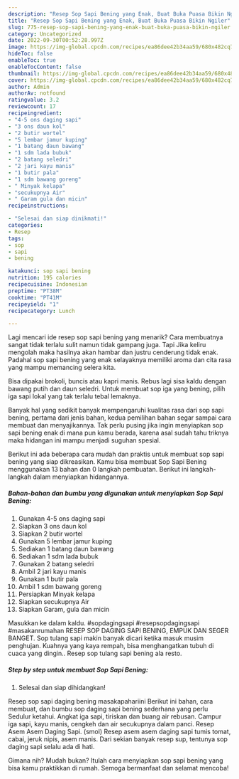 ```yaml
---
description: "Resep Sop Sapi Bening yang Enak, Buat Buka Puasa Bikin Ngiler"
title: "Resep Sop Sapi Bening yang Enak, Buat Buka Puasa Bikin Ngiler"
slug: 775-resep-sop-sapi-bening-yang-enak-buat-buka-puasa-bikin-ngiler
category: Uncategorized
date: 2022-09-30T00:52:28.997Z
image: https://img-global.cpcdn.com/recipes/ea86dee42b34aa59/680x482cq70/sop-sapi-bening-foto-resep-utama.jpg
hideToc: false
enableToc: true
enableTocContent: false
thumbnail: https://img-global.cpcdn.com/recipes/ea86dee42b34aa59/680x482cq70/sop-sapi-bening-foto-resep-utama.jpg
cover: https://img-global.cpcdn.com/recipes/ea86dee42b34aa59/680x482cq70/sop-sapi-bening-foto-resep-utama.jpg
author: Admin
authorAv: notfound
ratingvalue: 3.2
reviewcount: 17
recipeingredient:
- "4-5 ons daging sapi"
- "3 ons daun kol"
- "2 butir wortel"
- "5 lembar jamur kuping"
- "1 batang daun bawang"
- "1 sdm lada bubuk"
- "2 batang seledri"
- "2 jari kayu manis"
- "1 butir pala"
- "1 sdm bawang goreng"
- " Minyak kelapa"
- "secukupnya Air"
- " Garam gula dan micin"
recipeinstructions:

- "Selesai dan siap dinikmati!"
categories:
- Resep
tags:
- sop
- sapi
- bening

katakunci: sop sapi bening 
nutrition: 195 calories
recipecuisine: Indonesian
preptime: "PT38M"
cooktime: "PT41M"
recipeyield: "1"
recipecategory: Lunch

---
```



Lagi mencari ide resep sop sapi bening yang menarik? Cara membuatnya sangat tidak terlalu sulit namun tidak gampang juga. Tapi Jika keliru mengolah maka hasilnya akan hambar dan justru cenderung tidak enak. Padahal sop sapi bening yang enak selayaknya memiliki aroma dan cita rasa yang mampu memancing selera kita.


Bisa dipakai brokoli, buncis atau kapri manis. Rebus lagi sisa kaldu dengan bawang putih dan daun seledri. Untuk membuat sop iga yang bening, pilih iga sapi lokal yang tak terlalu tebal lemaknya.

Banyak hal yang sedikit banyak mempengaruhi kualitas rasa dari sop sapi bening, pertama dari jenis bahan, kedua pemilihan bahan segar sampai cara membuat dan menyajikannya. Tak perlu pusing jika ingin menyiapkan sop sapi bening enak di mana pun kamu berada, karena asal sudah tahu triknya maka hidangan ini mampu menjadi suguhan spesial.


Berikut ini ada beberapa cara mudah dan praktis untuk membuat sop sapi bening yang siap dikreasikan. Kamu bisa membuat Sop Sapi Bening menggunakan 13 bahan dan 0 langkah pembuatan. Berikut ini langkah-langkah dalam menyiapkan hidangannya.

<!--inarticleads1-->

##### Bahan-bahan dan bumbu yang digunakan untuk menyiapkan Sop Sapi Bening:

1. Gunakan 4-5 ons daging sapi
1. Siapkan 3 ons daun kol
1. Siapkan 2 butir wortel
1. Gunakan 5 lembar jamur kuping
1. Sediakan 1 batang daun bawang
1. Sediakan 1 sdm lada bubuk
1. Gunakan 2 batang seledri
1. Ambil 2 jari kayu manis
1. Gunakan 1 butir pala
1. Ambil 1 sdm bawang goreng
1. Persiapkan  Minyak kelapa
1. Siapkan secukupnya Air
1. Siapkan  Garam, gula dan micin


Masukkan ke dalam kaldu. #sopdagingsapi #resepsopdagingsapi #masakanrumahan RESEP SOP DAGING SAPI BENING, EMPUK DAN SEGER BANGET. Sop tulang sapi makin banyak dicari ketika masuk musim penghujan. Kuahnya yang kaya rempah, bisa menghangatkan tubuh di cuaca yang dingin.. Resep sop tulang sapi bening ala resto. 

<!--inarticleads2-->

##### Step by step untuk membuat Sop Sapi Bening:


1. Selesai dan siap dihidangkan!

Resep sop sapi daging bening masakapahariini Berikut ini bahan, cara membuat, dan bumbu sop daging sapi bening sederhana yang perlu Sedulur ketahui. Angkat iga sapi, tiriskan dan buang air rebusan. Campur iga sapi, kayu manis, cengkeh dan air secukupnya dalam panci. Resep Asem Asem Daging Sapi. (smol) Resep asem asem daging sapi tumis tomat, cabai, jeruk nipis, asem manis. Dari sekian banyak resep sup, tentunya sop daging sapi selalu ada di hati. 

Gimana nih? Mudah bukan? Itulah cara menyiapkan sop sapi bening yang bisa kamu praktikkan di rumah. Semoga bermanfaat dan selamat mencoba!
